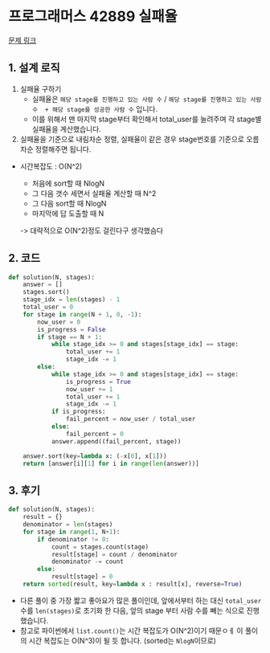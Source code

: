 # 프로그래머스 42889 실패율

[문제 링크](https://programmers.co.kr/learn/courses/30/lessons/42889)

## 1. 설계 로직

1. 실패율 구하기
   - 실패율은 `해당 stage를 진행하고 있는 사람 수` / `해당 stage를 진행하고 있는 사람 수  + 해당 stage를 성공한 사람 수` 입니다.
   - 이를 위해서 맨 마지막 stage부터 확인해서 total_user를 늘려주며 각 stage별 실패율을 계산했습니다.
2. 실패율을 기준으로 내림차순 정렬, 실패율이 같은 경우 stage번호를 기준으로 오름차순 정렬해주면 됩니다.



- 시간복잡도 : O(N^2) 
  
  - 처음에 sort할 때 NlogN
  - 그 다음 갯수 세면서 실패율 계산할 때 N^2
  - 그 다음 sort할 때 NlogN
  - 마지막에 답 도출할 때 N
  
  -> 대략적으로 O(N^2)정도 걸린다구 생각했슴다

## 2. 코드

```python
def solution(N, stages):
    answer = []
    stages.sort()
    stage_idx = len(stages) - 1
    total_user = 0
    for stage in range(N + 1, 0, -1):
        now_user = 0
        is_progress = False
        if stage == N + 1:
            while stage_idx >= 0 and stages[stage_idx] == stage:
                total_user += 1
                stage_idx -= 1
        else:
            while stage_idx >= 0 and stages[stage_idx] == stage:
                is_progress = True
                now_user += 1
                total_user += 1
                stage_idx -= 1
            if is_progress:
                fail_percent = now_user / total_user
            else:
                fail_percent = 0
            answer.append((fail_percent, stage))

    answer.sort(key=lambda x: (-x[0], x[1]))
    return [answer[i][1] for i in range(len(answer))]
```



## 3. 후기

```python
def solution(N, stages):
    result = {}
    denominator = len(stages)
    for stage in range(1, N+1):
        if denominator != 0:
            count = stages.count(stage)
            result[stage] = count / denominator
            denominator -= count
        else:
            result[stage] = 0
    return sorted(result, key=lambda x : result[x], reverse=True)
```

- 다른 풀이 중 가장 짧고 좋아요가 많은 풀이인데, 앞에서부터 하는 대신 `total_user` 수를 `len(stages)`로 초기화 한 다음, 앞의 stage 부터 사람 수를 빼는 식으로 진행했습니다.
- 참고로 파이썬에서 `list.count()`는 시간 복잡도가 O(N^2)이기 때문ㅇㅔ 이 풀이의 시간 복잡도는 O(N^3)이 될 듯 합니다. (sorted는 `NlogN`이므로)

